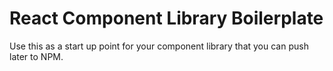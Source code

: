 # React Component Library Boilerplate
Use this as a start up point for your component library that you can push later to NPM.